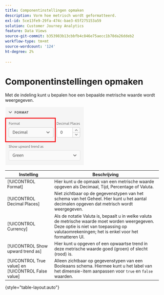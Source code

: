 ```yaml
---
title: Componentinstellingen opmaken
description: Vorm hoe metrisch wordt geformatteerd.
exl-id: 5ce13fe9-29fa-474c-bae3-65f275153a59
solution: Customer Journey Analytics
feature: Data Views
source-git-commit: b353983b13cbbfb4c846e75aecc1b78da26ddeb2
workflow-type: tm+mt
source-wordcount: '124'
ht-degree: 2%

---
```


# Componentinstellingen opmaken

Met de indeling kunt u bepalen hoe een bepaalde metrische waarde wordt weergegeven.

![Indelingsinstellingen](../assets/format-settings.png)

| Instelling | Beschrijving |
| --- | --- |
| [!UICONTROL Format] | Hier kunt u de opmaak van een metrische waarde opgeven als Decimaal, Tijd, Percentage of Valuta. |
| [!UICONTROL Decimal Places] | Niet zichtbaar op de gegevenstypen van het schema van het Geheel. Hier kunt u het aantal decimalen opgeven dat metrisch wordt weergegeven. |
| [!UICONTROL Currency] | Als de notatie Valuta is, bepaalt u in welke valuta de metrische waarde moet worden weergegeven. Deze optie is niet van toepassing op valutaomrekeningen; het is enkel voor het formatteren UI. |
| [!UICONTROL Show upward trend as] | Hier kunt u opgeven of een opwaartse trend in deze metrische waarde goed (groen) of slecht (rood) is. |
| [!UICONTROL True value] en [!UICONTROL False value] | Alleen zichtbaar op gegevenstypen van een Booleaans schema. Hiermee kunt u het label van het dimensie-item aanpassen voor `true` en `false` waarden. |

{style=&quot;table-layout:auto&quot;}
